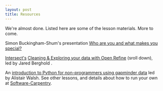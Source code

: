 ```yaml
---
layout: post
title: Resources
---
```


We're almost done. Listed here are some of the lesson materials. More to come.

Simon Buckingham-Shum's presentation [Who are you and what makes you special?](https://dl.dropboxusercontent.com/u/15264330/talks/SBS_Keynote_Library_Data_Carpentry2016.pdf)

[Intersect's](http://www.intersect.org.au/) [Cleaning & Exploring your data with Open Refine](http://www.intersect.org.au/course-resources) (sroll down), led by Jared Berghold .

An [introduction to Python for non-programmers using gapminder data](https://swcarpentry.github.io/python-novice-gapminder/) led by Alistair Walsh. See other lessons, and details about how to run your own at [Software-Carpentry](http://software-carpentry.org/). 

